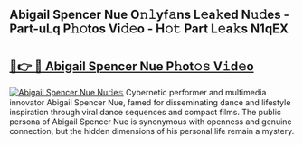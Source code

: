## Abigail Spencer Nue O𝚗𝚕yf𝚊ns L𝚎a𝚔ed N𝚞𝚍es - Part-uLq P𝚑𝚘tos Vi𝚍𝚎o - H𝚘𝚝 Part L𝚎a𝚔s N1qEX

# <h2><a href="http://kfddyjc.oniu.top/?m=Abigail+Spencer+Nue">🔗👉 🔴 Abigail Spencer Nue P𝚑ot𝚘𝚜 V𝚒d𝚎o</a></h2>

[![Abigail Spencer Nue Nu𝚍e𝚜](https://i.imgur.com/0qMVB7G.gif)](http://kfddyjc.oniu.top/?m=Abigail+Spencer+Nue)
Cybernetic performer and multimedia innovator Abigail Spencer Nue, famed for disseminating dance and lifestyle inspiration through viral dance sequences and compact films. The public persona of Abigail Spencer Nue is synonymous with openness and genuine connection, but the hidden dimensions of his personal life remain a mystery.  

